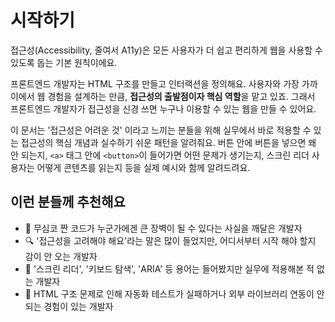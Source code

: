 # 시작하기

접근성(Accessibility, 줄여서 A11y)은 모든 사용자가 더 쉽고 편리하게 웹을 사용할 수 있도록 돕는 기본 원칙이에요.

프론트엔드 개발자는 HTML 구조를 만들고 인터랙션을 정의해요. 사용자와 가장 가까이에서 웹 경험을 설계하는 만큼, **접근성의 출발점이자 핵심 역할**을 맡고 있죠. 그래서 프론트엔드 개발자가 접근성을 신경 쓰면 누구나 이용할 수 있는 웹을 만들 수 있어요.

이 문서는 '접근성은 어려운 것' 이라고 느끼는 분들을 위해 실무에서 바로 적용할 수 있는 접근성의 핵심 개념과 실수하기 쉬운 패턴을 알려줘요. 버튼 안에 버튼을 넣으면 왜 안 되는지, `<a>` 태그 안에 `<button>`이 들어가면 어떤 문제가 생기는지, 스크린 리더 사용자는 어떻게 콘텐츠를 읽는지 등을 실제 예시와 함께 알려드려요.

## 이런 분들께 추천해요

- 🎯 무심코 짠 코드가 누군가에겐 큰 장벽이 될 수 있다는 사실을 깨달은 개발자
- 🔍 '접근성을 고려해야 해요'라는 말은 많이 들었지만, 어디서부터 시작 해야 할지 감이 안 오는 개발자
- 👀 '스크린 리더', '키보드 탐색', 'ARIA' 등 용어는 들어봤지만 실무에 적용해본 적 없는 개발자
- 🧩 HTML 구조 문제로 인해 자동화 테스트가 실패하거나 외부 라이브러리 연동이 안 되는 경험이 있는 개발자